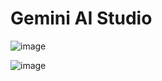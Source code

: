 # Gemini AI Studio
![image](https://github.com/user-attachments/assets/7bc4134f-cb01-448c-8c53-161c57db4bd0)

![image](https://github.com/user-attachments/assets/da04aa84-3eeb-4cbe-854d-22ef2d383b6f)


